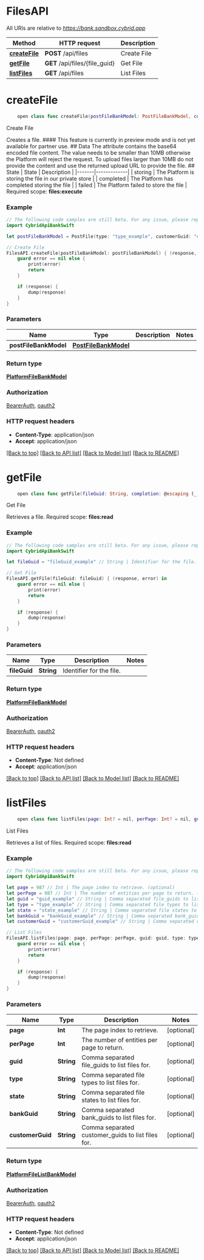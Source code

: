 # FilesAPI

All URIs are relative to *https://bank.sandbox.cybrid.app*

Method | HTTP request | Description
------------- | ------------- | -------------
[**createFile**](FilesAPI.md#createfile) | **POST** /api/files | Create File
[**getFile**](FilesAPI.md#getfile) | **GET** /api/files/{file_guid} | Get File
[**listFiles**](FilesAPI.md#listfiles) | **GET** /api/files | List Files


# **createFile**
```swift
    open class func createFile(postFileBankModel: PostFileBankModel, completion: @escaping (_ data: PlatformFileBankModel?, _ error: Error?) -> Void)
```

Create File

Creates a file.  #### This feature is currently in preview mode and is not yet available for partner use.  ## Data  The attribute contains the base64 encoded file content. The value needs to be smaller than 10MB otherwise the Platform will reject the request. To upload files larger than 10MB do not provide the content and use the returned upload URL to provide the file.  ## State  | State | Description | |-------|-------------| | storing | The Platform is storing the file in our private store | | completed | The Platform has completed storing the file | | failed | The Platform failed to store the file |    Required scope: **files:execute**

### Example
```swift
// The following code samples are still beta. For any issue, please report via http://github.com/OpenAPITools/openapi-generator/issues/new
import CybridApiBankSwift

let postFileBankModel = PostFile(type: "type_example", customerGuid: "customerGuid_example", filename: "filename_example", contentType: "contentType_example", data: "data_example") // PostFileBankModel | 

// Create File
FilesAPI.createFile(postFileBankModel: postFileBankModel) { (response, error) in
    guard error == nil else {
        print(error)
        return
    }

    if (response) {
        dump(response)
    }
}
```

### Parameters

Name | Type | Description  | Notes
------------- | ------------- | ------------- | -------------
 **postFileBankModel** | [**PostFileBankModel**](PostFileBankModel.md) |  | 

### Return type

[**PlatformFileBankModel**](PlatformFileBankModel.md)

### Authorization

[BearerAuth](../README.md#BearerAuth), [oauth2](../README.md#oauth2)

### HTTP request headers

 - **Content-Type**: application/json
 - **Accept**: application/json

[[Back to top]](#) [[Back to API list]](../README.md#documentation-for-api-endpoints) [[Back to Model list]](../README.md#documentation-for-models) [[Back to README]](../README.md)

# **getFile**
```swift
    open class func getFile(fileGuid: String, completion: @escaping (_ data: PlatformFileBankModel?, _ error: Error?) -> Void)
```

Get File

Retrieves a file.  Required scope: **files:read**

### Example
```swift
// The following code samples are still beta. For any issue, please report via http://github.com/OpenAPITools/openapi-generator/issues/new
import CybridApiBankSwift

let fileGuid = "fileGuid_example" // String | Identifier for the file.

// Get File
FilesAPI.getFile(fileGuid: fileGuid) { (response, error) in
    guard error == nil else {
        print(error)
        return
    }

    if (response) {
        dump(response)
    }
}
```

### Parameters

Name | Type | Description  | Notes
------------- | ------------- | ------------- | -------------
 **fileGuid** | **String** | Identifier for the file. | 

### Return type

[**PlatformFileBankModel**](PlatformFileBankModel.md)

### Authorization

[BearerAuth](../README.md#BearerAuth), [oauth2](../README.md#oauth2)

### HTTP request headers

 - **Content-Type**: Not defined
 - **Accept**: application/json

[[Back to top]](#) [[Back to API list]](../README.md#documentation-for-api-endpoints) [[Back to Model list]](../README.md#documentation-for-models) [[Back to README]](../README.md)

# **listFiles**
```swift
    open class func listFiles(page: Int? = nil, perPage: Int? = nil, guid: String? = nil, type: String? = nil, state: String? = nil, bankGuid: String? = nil, customerGuid: String? = nil, completion: @escaping (_ data: PlatformFileListBankModel?, _ error: Error?) -> Void)
```

List Files

Retrieves a list of files.  Required scope: **files:read**

### Example
```swift
// The following code samples are still beta. For any issue, please report via http://github.com/OpenAPITools/openapi-generator/issues/new
import CybridApiBankSwift

let page = 987 // Int | The page index to retrieve. (optional)
let perPage = 987 // Int | The number of entities per page to return. (optional)
let guid = "guid_example" // String | Comma separated file_guids to list files for. (optional)
let type = "type_example" // String | Comma separated file types to list files for. (optional)
let state = "state_example" // String | Comma separated file states to list files for. (optional)
let bankGuid = "bankGuid_example" // String | Comma separated bank_guids to list files for. (optional)
let customerGuid = "customerGuid_example" // String | Comma separated customer_guids to list files for. (optional)

// List Files
FilesAPI.listFiles(page: page, perPage: perPage, guid: guid, type: type, state: state, bankGuid: bankGuid, customerGuid: customerGuid) { (response, error) in
    guard error == nil else {
        print(error)
        return
    }

    if (response) {
        dump(response)
    }
}
```

### Parameters

Name | Type | Description  | Notes
------------- | ------------- | ------------- | -------------
 **page** | **Int** | The page index to retrieve. | [optional] 
 **perPage** | **Int** | The number of entities per page to return. | [optional] 
 **guid** | **String** | Comma separated file_guids to list files for. | [optional] 
 **type** | **String** | Comma separated file types to list files for. | [optional] 
 **state** | **String** | Comma separated file states to list files for. | [optional] 
 **bankGuid** | **String** | Comma separated bank_guids to list files for. | [optional] 
 **customerGuid** | **String** | Comma separated customer_guids to list files for. | [optional] 

### Return type

[**PlatformFileListBankModel**](PlatformFileListBankModel.md)

### Authorization

[BearerAuth](../README.md#BearerAuth), [oauth2](../README.md#oauth2)

### HTTP request headers

 - **Content-Type**: Not defined
 - **Accept**: application/json

[[Back to top]](#) [[Back to API list]](../README.md#documentation-for-api-endpoints) [[Back to Model list]](../README.md#documentation-for-models) [[Back to README]](../README.md)

